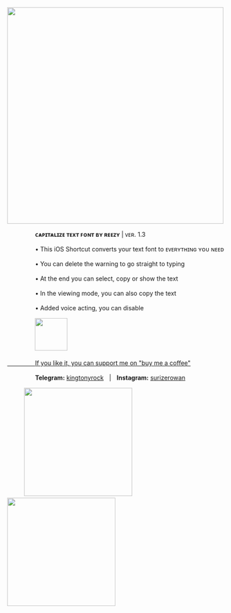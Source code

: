 ㅤㅤㅤㅤㅤ<img src="https://user-images.githubusercontent.com/57829878/222703179-a14ef6cd-3876-442b-b32d-f94206fa649f.png" width="500">


ㅤㅤㅤㅤㅤ**ᴄᴀᴘɪᴛᴀʟɪᴢᴇ ᴛᴇxᴛ ꜰᴏɴᴛ ʙʏ ʀᴇᴇᴢʏ** | ᴠᴇʀ. 1.3


ㅤㅤㅤㅤㅤ• This iOS Shortcut converts your text font to ᴇᴠᴇʀʏᴛʜɪɴɢ ʏᴏᴜ ɴᴇᴇᴅ 

ㅤㅤㅤㅤㅤ• You can delete the warning to go straight to typing 

ㅤㅤㅤㅤㅤ• At the end you can select, copy or show the text 

ㅤㅤㅤㅤㅤ• In the viewing mode, you can also copy the text 

ㅤㅤㅤㅤㅤ• Added voice acting, you can disable

ㅤㅤㅤㅤㅤ<a href="[sample.html](https://www.icloud.com/shortcuts/048eacc9ab284abe9d5481909b092098)"><img src="https://user-images.githubusercontent.com/57829878/222712991-fcd1eaec-4d66-4691-86d1-8ff9c41575fb.png" width="75">


ㅤㅤㅤㅤㅤ[If you like it, you can support me on "buy me a coffee"](https://www.buymeacoffee.com/surizerowan)



ㅤㅤㅤㅤㅤ**Telegram:** [kingtonyrock](https://t.me/kingtonyrock)ㅤ|ㅤ**Instagram:** [surizerowan](https://www.instagram.com/surizerowan/)

ㅤㅤㅤ<img src="https://user-images.githubusercontent.com/57829878/222701496-fb90f87f-676e-436b-9198-3ad4fea29fef.gif" width="250"><img src="https://user-images.githubusercontent.com/57829878/222701966-01199fc0-876d-43fd-b150-ba574dbd47a2.gif" width="250">
